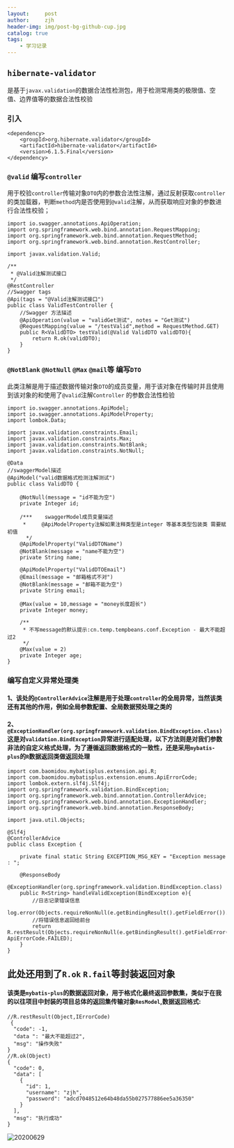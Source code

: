 ```yaml
---
layout:     post
author:     zjh
header-img: img/post-bg-github-cup.jpg
catalog: true
tags:
    - 学习记录
---
```

##  `hibernate-validator`
是基于`javax.validation`的数据合法性检测包，用于检测常用类的极限值、空值、边界值等的数据合法性校验
###  引入

```
<dependency>
	<groupId>org.hibernate.validator</groupId>
	<artifactId>hibernate-validator</artifactId>
	<version>6.1.5.Final</version>
</dependency>

```
###  `@valid`   编写`controller`
用于校验`controller`传输对象`DTO`内的参数合法性注解，通过反射获取`controller`的类加载器，判断`method`内是否使用到`@valid`注解，从而获取响应对象的参数进行合法性校验；


```
import io.swagger.annotations.ApiOperation;
import org.springframework.web.bind.annotation.RequestMapping;
import org.springframework.web.bind.annotation.RequestMethod;
import org.springframework.web.bind.annotation.RestController;

import javax.validation.Valid;

/**
 * @Valid注解测试接口
 */
@RestController
//Swagger tags
@Api(tags = "@Valid注解测试接口")
public class ValidTestController {
	//Swagger 方法描述
    @ApiOperation(value = "validGet测试", notes = "Get测试")
    @RequestMapping(value = "/testValid",method = RequestMethod.GET)
    public R<ValidDTO> testValid(@Valid ValidDTO validDTO){
        return R.ok(validDTO);
    }
}

```
###  `@NotBlank` `@NotNull` `@Max` `@mail`等   编写`DTO`
此类注解是用于描述数据传输对象`DTO`的成员变量，用于该对象在传输时并且使用到该对象的和使用了`@valid`注解`Controller` 的参数合法性检验

```
import io.swagger.annotations.ApiModel;
import io.swagger.annotations.ApiModelProperty;
import lombok.Data;

import javax.validation.constraints.Email;
import javax.validation.constraints.Max;
import javax.validation.constraints.NotBlank;
import javax.validation.constraints.NotNull;

@Data
//swaggerModel描述
@ApiModel("valid数据格式检测注解测试")
public class ValidDTO {

    @NotNull(message = "id不能为空")
    private Integer id;

    /***    swaggerModel成员变量描述
     *     @ApiModelProperty注解如果注释类型是integer 等基本类型包装类 需要赋初值
      */
    @ApiModelProperty("ValidDTOName")
    @NotBlank(message = "name不能为空")
    private String name;

    @ApiModelProperty("ValidDTOEmail")
    @Email(message = "邮箱格式不对")
    @NotBlank(message = "邮箱不能为空")
    private String email;

    @Max(value = 10,message = "money长度超长")
    private Integer money;

    /**
     * 不写message的默认提示:cn.temp.tempbeans.conf.Exception - 最大不能超过2
     */
    @Max(value = 2)
    private Integer age;
}

```
###  编写自定义异常处理类  
#### 1、该处的`@ControllerAdvice`注解是用于处理`controller`的全局异常，当然该类还有其他的作用，例如全局参数配置、全局数据预处理之类的
#### 2、`@ExceptionHandler(org.springframework.validation.BindException.class)`这是对`validation.BindException`异常进行适配处理，以下方法则是对我们参数非法的自定义格式处理，为了遵循返回数据格式的一致性，还是采用`mybatis-plus`的`R`数据返回类做返回处理

```
import com.baomidou.mybatisplus.extension.api.R;
import com.baomidou.mybatisplus.extension.enums.ApiErrorCode;
import lombok.extern.slf4j.Slf4j;
import org.springframework.validation.BindException;
import org.springframework.web.bind.annotation.ControllerAdvice;
import org.springframework.web.bind.annotation.ExceptionHandler;
import org.springframework.web.bind.annotation.ResponseBody;

import java.util.Objects;

@Slf4j
@ControllerAdvice
public class Exception {

    private final static String EXCEPTION_MSG_KEY = "Exception message : ";

    @ResponseBody
    @ExceptionHandler(org.springframework.validation.BindException.class)
    public R<String> handleValidException(BindException e){
        //日志记录错误信息
        log.error(Objects.requireNonNull(e.getBindingResult().getFieldError()).getDefaultMessage());
        //将错误信息返回给前台
        return R.restResult(Objects.requireNonNull(e.getBindingResult().getFieldError()).getDefaultMessage(), ApiErrorCode.FAILED);
    }
}

```



## 此处还用到了`R.ok` `R.fail`等封装返回对象
#### 该类是`mybatis-plus`的数据返回对象，用于格式化最终返回参数集，类似于在我的以往项目中封装的项目总体的返回集传输对象`ResModel`,数据返回格式:

```  
//R.restResult(Object,IErrorCode)
 {
  "code": -1,
  "data	": "最大不能超过2",
  "msg": "操作失败"
}
//R.ok(Object)
{
  "code": 0,
  "data": [
    {
      "id": 1,
      "username": "zjh",
      "password": "adcd7048512e64b48da55b027577886ee5a36350"
    }
  ],
  "msg": "执行成功"
}

```
![20200629](http://img.zjhwork.xyz/checkParam.png)
